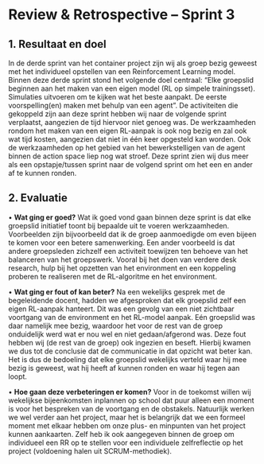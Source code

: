 # Review & Retrospective – Sprint 3

## 1.	Resultaat en doel
In de derde sprint van het container project zijn wij als groep bezig geweest met het individueel opstellen van een Reinforcement Learning model. Binnen deze derde sprint stond het volgende doel centraal: “Elke groepslid beginnen aan het maken van een eigen model (RL op simpele trainingsset). Simulaties uitvoeren om te kijken wat het beste aanpakt. De eerste voorspelling(en) maken met behulp van een agent”. De activiteiten die gekoppeld zijn aan deze sprint hebben wij naar de volgende sprint verplaatst, aangezien de tijd hiervoor niet genoeg was. De werkzaamheden rondom het maken van een eigen RL-aanpak is ook nog bezig en zal ook wat tijd kosten, aangezien dat niet in één keer opgesteld kan worden. Ook de werkzaamheden op het gebied van het bewerkstelligen van de agent binnen de action space liep nog wat stroef. Deze sprint zien wij dus meer als een opstapje/tussen sprint naar de volgend sprint om het een en ander af te kunnen ronden. 

## 2.	Evaluatie
•	**Wat ging er goed?**
Wat ik goed vond gaan binnen deze sprint is dat elke groepslid initiatief toont bij bepaalde uit te voeren werkzaamheden. Voorbeelden zijn bijvoorbeeld dat ik de groep aanmoedigde om even bijeen te komen voor een betere samenwerking. Een ander voorbeeld is dat andere groepsleden zichzelf een activiteit toewijzen ten behoeve van het balanceren van het groepswerk. Vooral bij het doen van verdere desk research, hulp bij het opzetten van het environment en een koppeling proberen te realiseren met de RL-algoritme en het environment. 

•	**Wat ging er fout of kan beter?**
Na een wekelijks gesprek met de begeleidende docent, hadden we afgesproken dat elk groepslid zelf een eigen RL-aanpak hanteert. Dit was een gevolg van een niet zichtbaar voortgang van de environment en het RL-model aanpak. Eén groepslid was daar namelijk mee bezig, waardoor het voor de rest van de groep onduidelijk werd wat er nou wel en niet gedaan/afgerond was. Deze fout hebben wij (de rest van de groep) ook ingezien en beseft. Hierbij kwamen we dus tot de conclusie dat de communicatie in dat opzicht wat beter kan. Het is dus de bedoeling dat elke groepslid wekelijks verteld waar hij mee bezig is geweest, wat hij heeft af kunnen ronden en waar hij tegen aan loopt. 


•	**Hoe gaan deze verbeteringen er komen?**
Voor in de toekomst willen wij wekelijkse bijeenkomsten inplannen op school dat puur alleen een moment is voor het bespreken van de voortgang en de obstakels. Natuurlijk werken we wel verder aan het project, maar het is belangrijk dat we een formeel moment met elkaar hebben om onze plus- en minpunten van het project kunnen aankaarten. Zelf heb ik ook aangegeven binnen de groep om individueel een RR op te stellen voor een individuele zelfreflectie op het project (voldoening halen uit SCRUM-methodiek).  
